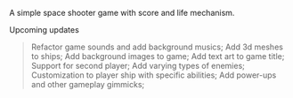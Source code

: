 A simple space shooter game with score and life mechanism. 

Upcoming updates
> Refactor game sounds and add background musics;
> Add 3d meshes to ships;
> Add background images to game;
> Add text art to game title;
> Support for second player;
> Add varying types of enemies;
> Customization to player ship with specific abilities;
> Add power-ups and other gameplay gimmicks;